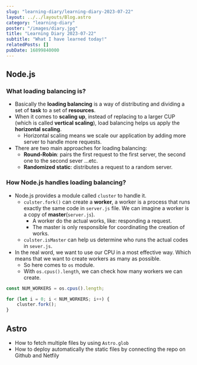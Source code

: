 ```yaml
---
slug: "learning-diary/learning-diary-2023-07-22"
layout: ../../layouts/Blog.astro
category: "learning-diary" 
poster: "/images/diary.jpg"
title: "Learning Diary 2023-07-22"
subtitle: "What I have learned today!"
relatedPosts: []
pubDate: 16899840000
---
```


## Node.js
### What loading balancing is?
- Basically the **loading balancing** is a way of distributing and dividing a set of **task** to a set of **resources**.
- When it comes to **scaling up**, instead of replacing to a larger CUP (which is called **vertical scaling**), load balancing helps us apply the **horizontal scaling**.
    - Horizontal scaling means we scale our application by adding more server to handle more requests.
- There are two main approaches for loading balancing:
    - **Round-Robin**: pairs the first request to the first server, the second one to the second sever ...etc.
    - **Randomized static**: distributes a request to a random server.

### How Node.js handles loading balancing?
- Node.js provides a module called `cluster` to handle it.
    - `culster.fork()` can create a **worker**, a worker is a process that runs exactly the same code in `server.js` file. We can imagine a worker is a copy of **master**(`server.js`).
        - A worker do the actual works, like: responding a request.
        - The master is only responsible for coordinating the creation of works.
    - `culster.isMaster` can help us determine who runs the actual codes in `sever.js`.
- In the real word, we want to use our CPU in a most effective way. Which means that we want to create workers as many as possible. 
    - So here comes to `os` module.
    - With `os.cpus().length`, we can check how many workers we can create.

```ts
const NUM_WORKERS = os.cpus().length;

for (let i = 0; i < NUM_WORKERS; i++) {
    cluster.fork();
}
```

## Astro
- How to fetch multiple files by using `Astro.glob`
- How to deploy automatically the static files by connecting the repo on Github and Netfily